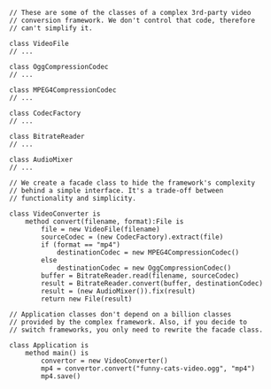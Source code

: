     // These are some of the classes of a complex 3rd-party video
    // conversion framework. We don't control that code, therefore
    // can't simplify it.
    
    class VideoFile
    // ...
    
    class OggCompressionCodec
    // ...
    
    class MPEG4CompressionCodec
    // ...
    
    class CodecFactory
    // ...
    
    class BitrateReader
    // ...
    
    class AudioMixer
    // ...

    // We create a facade class to hide the framework's complexity
    // behind a simple interface. It's a trade-off between
    // functionality and simplicity.

    class VideoConverter is
        method convert(filename, format):File is
            file = new VideoFile(filename)
            sourceCodec = (new CodecFactory).extract(file)
            if (format == "mp4")
                destinationCodec = new MPEG4CompressionCodec()
            else
                destinationCodec = new OggCompressionCodec()
            buffer = BitrateReader.read(filename, sourceCodec)
            result = BitrateReader.convert(buffer, destinationCodec)
            result = (new AudioMixer()).fix(result)
            return new File(result)
    
    // Application classes don't depend on a billion classes
    // provided by the complex framework. Also, if you decide to
    // switch frameworks, you only need to rewrite the facade class.

    class Application is
        method main() is
            convertor = new VideoConverter()
            mp4 = convertor.convert("funny-cats-video.ogg", "mp4")
            mp4.save()
